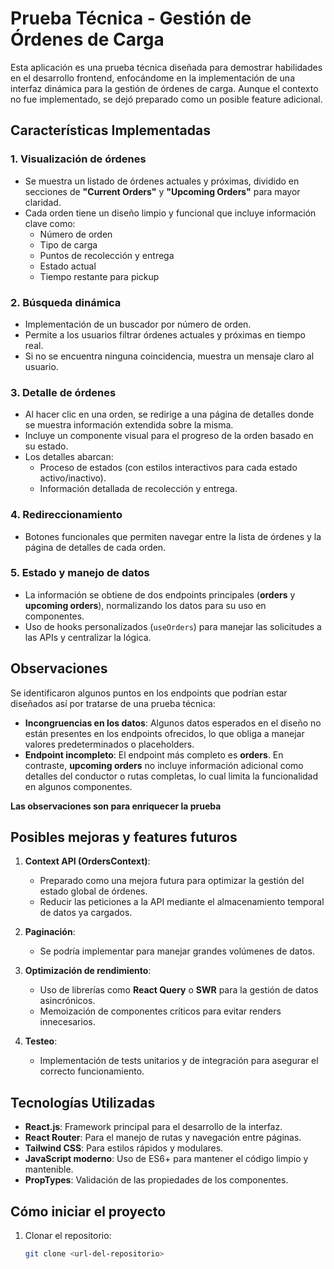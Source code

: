 # Prueba Técnica - Gestión de Órdenes de Carga

Esta aplicación es una prueba técnica diseñada para demostrar habilidades en el desarrollo frontend, enfocándome en la implementación de una interfaz dinámica para la gestión de órdenes de carga. Aunque el contexto no fue implementado, se dejó preparado como un posible feature adicional.

## Características Implementadas

### 1. Visualización de órdenes
- Se muestra un listado de órdenes actuales y próximas, dividido en secciones de **"Current Orders"** y **"Upcoming Orders"** para mayor claridad.
- Cada orden tiene un diseño limpio y funcional que incluye información clave como:
  - Número de orden
  - Tipo de carga
  - Puntos de recolección y entrega
  - Estado actual
  - Tiempo restante para pickup

### 2. Búsqueda dinámica
- Implementación de un buscador por número de orden.
- Permite a los usuarios filtrar órdenes actuales y próximas en tiempo real.
- Si no se encuentra ninguna coincidencia, muestra un mensaje claro al usuario.

### 3. Detalle de órdenes
- Al hacer clic en una orden, se redirige a una página de detalles donde se muestra información extendida sobre la misma.
- Incluye un componente visual para el progreso de la orden basado en su estado.
- Los detalles abarcan:
  - Proceso de estados (con estilos interactivos para cada estado activo/inactivo).
  - Información detallada de recolección y entrega.

### 4. Redireccionamiento
- Botones funcionales que permiten navegar entre la lista de órdenes y la página de detalles de cada orden.

### 5. Estado y manejo de datos
- La información se obtiene de dos endpoints principales (**orders** y **upcoming orders**), normalizando los datos para su uso en componentes.
- Uso de hooks personalizados (`useOrders`) para manejar las solicitudes a las APIs y centralizar la lógica.

## Observaciones

Se identificaron algunos puntos en los endpoints que podrían estar diseñados así por tratarse de una prueba técnica:

- **Incongruencias en los datos**: Algunos datos esperados en el diseño no están presentes en los endpoints ofrecidos, lo que obliga a manejar valores predeterminados o placeholders.
- **Endpoint incompleto**: El endpoint más completo es **orders**. En contraste, **upcoming orders** no incluye información adicional como detalles del conductor o rutas completas, lo cual limita la funcionalidad en algunos componentes.

**Las observaciones son para enriquecer la prueba**

## Posibles mejoras y features futuros

1. **Context API (OrdersContext)**:
   - Preparado como una mejora futura para optimizar la gestión del estado global de órdenes.
   - Reducir las peticiones a la API mediante el almacenamiento temporal de datos ya cargados.

2. **Paginación**:
   - Se podría implementar para manejar grandes volúmenes de datos.

3. **Optimización de rendimiento**:
   - Uso de librerías como **React Query** o **SWR** para la gestión de datos asincrónicos.
   - Memoización de componentes críticos para evitar renders innecesarios.

4. **Testeo**:
   - Implementación de tests unitarios y de integración para asegurar el correcto funcionamiento.

## Tecnologías Utilizadas
- **React.js**: Framework principal para el desarrollo de la interfaz.
- **React Router**: Para el manejo de rutas y navegación entre páginas.
- **Tailwind CSS**: Para estilos rápidos y modulares.
- **JavaScript moderno**: Uso de ES6+ para mantener el código limpio y mantenible.
- **PropTypes**: Validación de las propiedades de los componentes.

## Cómo iniciar el proyecto

1. Clonar el repositorio:
   ```bash
   git clone <url-del-repositorio>
